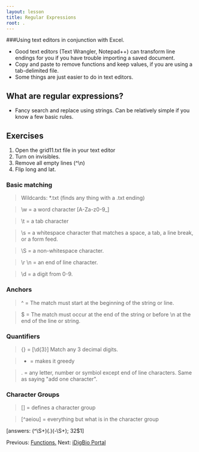 ```yaml
---
layout: lesson
title: Regular Expressions
root: .
---
```

###Using text editors in conjunction with Excel.
- Good text editors (Text Wrangler, Notepad++) can transform line endings for you if you have trouble importing a saved document.
- Copy and paste to remove functions and keep values, if you are using a tab-delimited file.
- Some things are just easier to do in text editors.

## What are regular expressions?
- Fancy search and replace using strings. Can be relatively simple if you know a few basic rules.

## Exercises
1. Open the grid11.txt file in your text editor
2. Turn on invisibles.
3. Remove all empty lines (^\n)
4. Flip long and lat.

### Basic matching
> Wildcards: *.txt (finds any thing with a .txt ending)

> \w = a word character [A-Za-z0-9_]

> \t = a tab character

> \s = a whitespace character that matches a space, a tab, a line break, or a form feed.

> \S = a non-whitespace character.

> \r \n = an end of line character.

> \d = a digit from 0-9.

### Anchors

> ^ = The match must start at the beginning of the string or line.

> $ = The match must occur at the end of the string or before \n at the end of the line or string.

### Quantifiers

> {} = [\d{3}] Match any 3 decimal digits.

> + = makes it greedy

> . = any letter, number or symbiol except end of line characters. Same as saying "add one character".

### Character Groups

> [] = defines a character group

> [^aeiou] = everything but what is in the character group





[answers: (^\S+)(.)(-\S+); $3$2$1]






Previous: [Functions.](08-functions.html)
Next: [iDigBio Portal](09-iDigBio-portal.html)